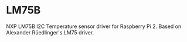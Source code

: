 # LM75B
NXP LM75B I2C Temperature sensor driver for Raspberry Pi 2. Based on Alexander Rüedlinger's LM75 driver.
